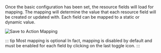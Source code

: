 Once the basic configuration has been set, the resource fields will load for mapping. The mapping will determine the value that each resource field will be created or updated with. Each field can be mapped to a static or dynamic value.

![Save to Action Mapping](./assets/actions/action-saveto-mapping.webp)

::: tip Most mapping is optional
In fact, mapping is disabled by default and must be enabled for each field by clicking on the last toggle  icon.
:::
